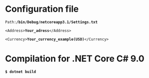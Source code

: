 # Configuration file

<code>Path:<strong>/bin/Debug/netcoreapp3.1/Settings.txt</strong></code>

<code>\<Address\><strong>Your_adress</strong>\</Address\></code>

<code>\<Currency\><strong>Your_currency_example(USD)</strong>\</Currency\></code>

# Compilation for .NET Core С# 9.0
<strong><code>$ dotnet build</code></strong>
